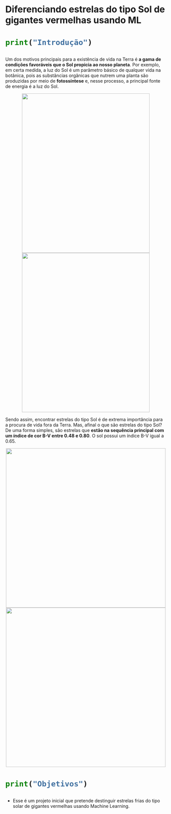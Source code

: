 # Diferenciando estrelas do tipo Sol de gigantes vermelhas usando ML

<h1>

```python
print("Introdução")
```  
 
</h1>  

Um dos motivos principais para a existência de vida na Terra é <b>a gama de condições favoráveis que o Sol propicia ao nosso planeta</b>. Por exemplo, em certa medida, a luz do Sol é um parâmetro básico de qualquer vida na botânica, pois as substâncias orgânicas que nutrem uma planta são produzidas por meio de <b>fotossíntese</b> e, nesse processo, a principal fonte de energia é a luz do Sol.

<p align="center">
 
<img src = "https://user-images.githubusercontent.com/93550626/164562407-7fafce67-f4c7-44c9-88e4-d336906ebfda.jpg" width = 400 height = 500>
<img src = "https://user-images.githubusercontent.com/93550626/164562960-26b727de-c2ff-43c3-b8a1-20ec224c5701.JPG" width = 400 height = 500>
 
<p>

Sendo assim, encontrar estrelas do tipo Sol é de extrema importância para a procura de vida fora da Terra. Mas, afinal o que são estrelas do tipo Sol? De uma forma simples, são estrelas que <b>estão na sequência principal com um índice de cor B-V entre 0.48 e 0.80</b>. O sol possui um índice B-V igual a 0.65. 

<p align="center">
 
<img src = "https://user-images.githubusercontent.com/93550626/164580474-38f935b3-1f69-4a09-9692-8f4da14e9123.jpg" width = 500 height = 500> 
<img src = "https://user-images.githubusercontent.com/93550626/164580407-365bf683-a25b-40d7-8236-ebb9b175f215.jpg" width = 500 height = 500> 
 
<p>

 
##

<h1>

```python
print("Objetivos")
```  
 
</h1>

* Esse é um projeto inicial que pretende destinguir estrelas frias do tipo solar de gigantes vermelhas usando Machine Learning.





